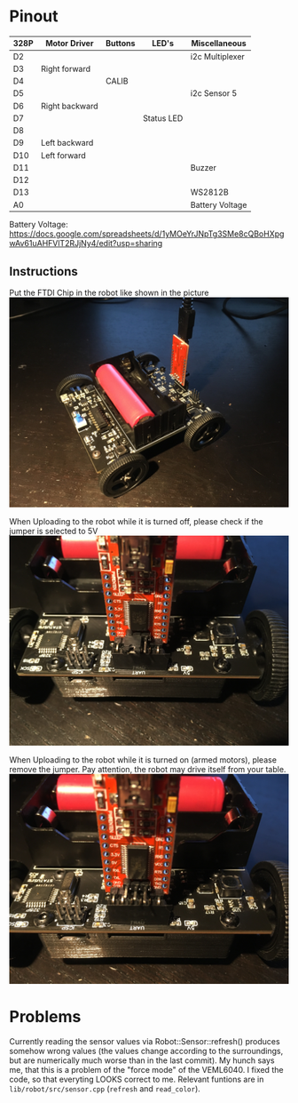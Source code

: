 # Pinout
| 328P | Motor Driver   | Buttons  | LED's       |  Miscellaneous  |
|------|----------------|----------|-------------|-----------------|
| D2   |                |          |             | i2c Multiplexer |
| D3   | Right forward  |          |             |                 |
| D4   |                |  CALIB   |             |                 |
| D5   |                |          |             |   i2c Sensor 5  |
| D6   | Right backward |          |             |                 |
| D7   |                |          | Status LED  |                 |
| D8   |                |          |             |                 |
| D9   | Left backward  |          |             |                 |
| D10  | Left forward   |          |             |                 |
| D11  |                |          |             |     Buzzer      |
| D12  |                |          |             |                 |
| D13  |                |          |             |     WS2812B     |
| A0   |                |          |             | Battery Voltage |

Battery Voltage: https://docs.google.com/spreadsheets/d/1yMOeYrJNpTg3SMe8cQBoHXpgwAv61uAHFVlT2RJjNy4/edit?usp=sharing

## Instructions
Put the FTDI Chip in the robot like shown in the picture
![FTDI Orientation](https://raw.githubusercontent.com/Henning-Klatt/Robot_v4/master/images/FTDI_Orientation.JPG)

When Uploading to the robot while it is turned off, please check if the jumper is selected to 5V
![FTDI Orientation](https://raw.githubusercontent.com/Henning-Klatt/Robot_v4/master/images/Uploading_Robot_Off.JPG)

When Uploading to the robot while it is turned on (armed motors), please remove the jumper. Pay attention, the robot may drive itself from your table.
![FTDI Orientation](https://raw.githubusercontent.com/Henning-Klatt/Robot_v4/master/images/Upload_Robot_On.JPG)

# Problems

Currently reading the sensor values via Robot::Sensor::refresh() produces somehow
wrong values (the values change according to the surroundings, but are numerically
much worse than in the last commit).
My hunch says me, that this is a problem of the "force mode" of the VEML6040.
I fixed the code, so that everyting LOOKS correct to me.
Relevant funtions are in `lib/robot/src/sensor.cpp` (`refresh` and `read_color`).
